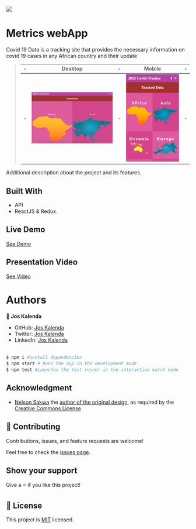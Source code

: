 ![](https://img.shields.io/badge/Microverse-blueviolet)

# Metrics webApp

Covid 19 Data is a tracking site that provides the necessary information on covid 19 cases in any African country and their update

> |-|   Desktop    |-|   Mobile  |-|
> |-|--------------|-|-----------|-|
> |-| ![screenshot](./src/assets/desk.png) |-| ![screenshot](./src/assets/mobile.png) |-|

Additional description about the project and its features.

## Built With

- API
- ReactJS & Redux.

## Live Demo

[See Demo]()

## Presentation Video

[See Video]()

# Authors

👤 **Jos Kalenda**

- GitHub: [Jos Kalenda](https://www.linkedin.com/in/jos-kalenda/)
- Twitter: [Jos Kalenda](https://twitter.com/JosKalenda)
- LinkedIn: [Jos Kalenda](https://github.com/JosKalenda)


```bash

$ npm i #install dependencies
$ npm start # Runs the app in the development mode
$ npm test #Launches the test runner in the interactive watch mode

```

## Acknowledgment

- [Nelson Sakwa](https://www.behance.net/sakwadesignstudio) the [author of the original design](https://www.behance.net/gallery/31579789/Ballhead-App-(Free-PSDs)), as required by the [Creative Commons License](https://creativecommons.org/licenses/)

## 🤝 Contributing

Contributions, issues, and feature requests are welcome!

Feel free to check the [issues page](https://github.com/joskalenda/metrics-webapp/issues).

## Show your support

Give a ⭐️ if you like this project!

## 📝 License

This project is [MIT](https://opensource.org/licenses/MIT) licensed.